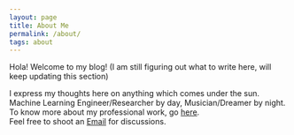 ```yaml
---
layout: page 
title: About Me
permalink: /about/
tags: about
---
```


Hola! Welcome to my blog! (I am still figuring out what to write here, will keep updating this section)

I express my thoughts here on anything which comes under the sun.  
Machine Learning Engineer/Researcher by day, Musician/Dreamer by night.  
To know more about my professional work, go [here](https://aseembits93.github.io).  
Feel free to shoot an [Email](mailto:aseem.bits@gmail.com) for discussions.  

